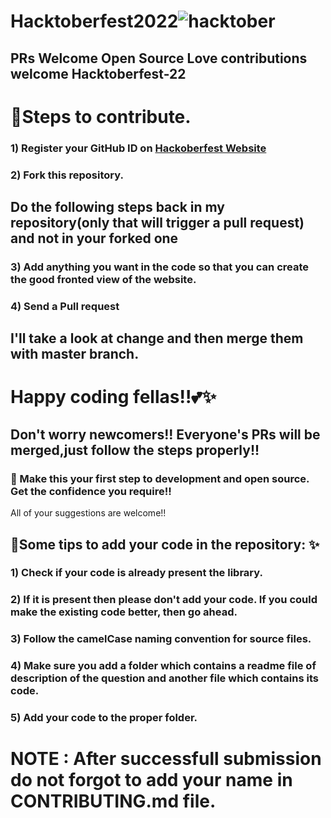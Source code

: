 # Hacktoberfest2022![hacktober](https://user-images.githubusercontent.com/85963909/193440138-76458f6d-1769-4dff-97f4-2246ec161cf3.jpg)
## PRs Welcome Open Source Love contributions welcome Hacktoberfest-22

# 📌Steps to contribute.
### 1) Register your GitHub ID on [Hackoberfest Website](https://hacktoberfest.com/) 

### 2) Fork this repository.

## Do the following steps back in my repository(only that will trigger a pull request) and not in your forked one

### 3) Add anything you want in the code so that you can create the good fronted view of the website.

### 4) Send a Pull request

## I'll take a look at change and then merge them with master branch.

# Happy coding fellas!!💕✨
## Don't worry newcomers!! Everyone's PRs will be merged,just follow the steps properly!!

### 🙌 Make this your first step to development and open source. Get the confidence you require!!
All of your suggestions are welcome!!

## 📌Some tips to add your code in the repository: ✨
### 1) Check if your code is already present the library.
### 2) If it is present then please don't add your code. If you could make the existing code better, then go ahead.
### 3) Follow the camelCase naming convention for source files.
### 4) Make sure you add a folder which contains a readme file of description of the question and another file which contains its code.
### 5) Add your code to the proper folder.

# NOTE : After successfull submission do not forgot to add your name in CONTRIBUTING.md file.
